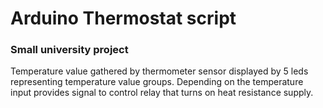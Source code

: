 # Arduino Thermostat script

### Small university project

Temperature value gathered by thermometer sensor displayed by 5 leds representing temperature value groups.
Depending on the temperature input provides signal to control relay that turns on heat resistance supply.
